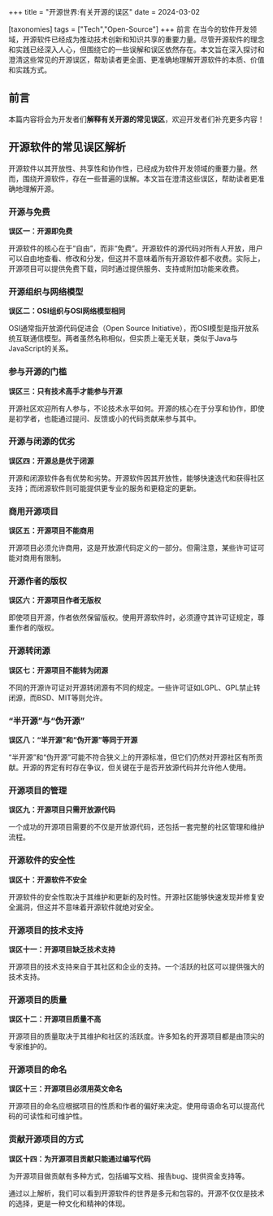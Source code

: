 +++
title = "开源世界:有关开源的误区"
date = 2024-03-02

[taxonomies]
tags = ["Tech","Open-Source"]
+++
前言 在当今的软件开发领域，开源软件已经成为推动技术创新和知识共享的重要力量。尽管开源软件的理念和实践已经深入人心，但围绕它的一些误解和误区依然存在。本文旨在深入探讨和澄清这些常见的开源误区，帮助读者更全面、更准确地理解开源软件的本质、价值和实践方式。

<!-- more -->
## 前言

本篇内容将会为开发者们**解释有关开源的常见误区**，欢迎开发者们补充更多内容！

## 开源软件的常见误区解析

开源软件以其开放性、共享性和协作性，已经成为软件开发领域的重要力量。然而，围绕开源软件，存在一些普遍的误解。本文旨在澄清这些误区，帮助读者更准确地理解开源。

### 开源与免费

**误区一：开源即免费**

开源软件的核心在于“自由”，而非“免费”。开源软件的源代码对所有人开放，用户可以自由地查看、修改和分发，但这并不意味着所有开源软件都不收费。实际上，开源项目可以提供免费下载，同时通过提供服务、支持或附加功能来收费。

### 开源组织与网络模型

**误区二：OSI组织与OSI网络模型相同**

OSI通常指开放源代码促进会（Open Source Initiative），而OSI模型是指开放系统互联通信模型。两者虽然名称相似，但实质上毫无关联，类似于Java与JavaScript的关系。

### 参与开源的门槛

**误区三：只有技术高手才能参与开源**

开源社区欢迎所有人参与，不论技术水平如何。开源的核心在于分享和协作，即使是初学者，也能通过提问、反馈或小的代码贡献来参与其中。

### 开源与闭源的优劣

**误区四：开源总是优于闭源**

开源和闭源软件各有优势和劣势。开源软件因其开放性，能够快速迭代和获得社区支持；而闭源软件则可能提供更专业的服务和更稳定的更新。

### 商用开源项目

**误区五：开源项目不能商用**

开源项目必须允许商用，这是开放源代码定义的一部分。但需注意，某些许可证可能对商用有限制。

### 开源作者的版权

**误区六：开源项目作者无版权**

即使项目开源，作者依然保留版权。使用开源软件时，必须遵守其许可证规定，尊重作者的版权。

### 开源转闭源

**误区七：开源项目不能转为闭源**

不同的开源许可证对开源转闭源有不同的规定。一些许可证如LGPL、GPL禁止转闭源，而BSD、MIT等则允许。

### “半开源”与“伪开源”

**误区八：“半开源”和“伪开源”等同于开源**

“半开源”和“伪开源”可能不符合狭义上的开源标准，但它们仍然对开源社区有所贡献。开源的界定有时存在争议，但关键在于是否开放源代码并允许他人使用。

### 开源项目的管理

**误区九：开源项目只需开放源代码**

一个成功的开源项目需要的不仅是开放源代码，还包括一套完整的社区管理和维护流程。

### 开源软件的安全性

**误区十：开源软件不安全**

开源软件的安全性取决于其维护和更新的及时性。开源社区能够快速发现并修复安全漏洞，但这并不意味着开源软件就绝对安全。

### 开源项目的技术支持

**误区十一：开源项目缺乏技术支持**

开源项目的技术支持来自于其社区和企业的支持。一个活跃的社区可以提供强大的技术支持。

### 开源项目的质量

**误区十二：开源项目质量不高**

开源项目的质量取决于其维护和社区的活跃度。许多知名的开源项目都是由顶尖的专家维护的。

### 开源项目的命名

**误区十三：开源项目必须用英文命名**

开源项目的命名应根据项目的性质和作者的偏好来决定。使用母语命名可以提高代码的可读性和可维护性。

### 贡献开源项目的方式

**误区十四：为开源项目贡献只能通过编写代码**

为开源项目做贡献有多种方式，包括编写文档、报告bug、提供资金支持等。

通过以上解析，我们可以看到开源软件的世界是多元和包容的。开源不仅仅是技术的选择，更是一种文化和精神的体现。